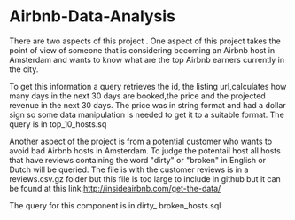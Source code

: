 # Airbnb-Data-Analysis

There are two aspects of this project . One aspect of this project takes the point of view of someone that is considering becoming an Airbnb host in Amsterdam and wants to know what are the top Airbnb earners currently in the city.

To get this information a query retrieves the id, the listing url,calculates how many days in the next 30 days are booked,the price and the projected revenue in the next 30 days. The price was in string format and had a dollar sign so some data manipulation is needed to get it to a suitable format.
The query is in top_10_hosts.sq 



Another aspect of the project is from a potential customer who wants to avoid bad Airbnb hosts in Amsterdam. To judge the potentail host all hosts that have reviews containing the word "dirty" or "broken" in English or Dutch will be queried.
The file is with the customer reviews is in a reviews.csv.gz folder but this file is too large to include in github but it can be found at this link:http://insideairbnb.com/get-the-data/

The query for this component is in dirty_ broken_hosts.sql
